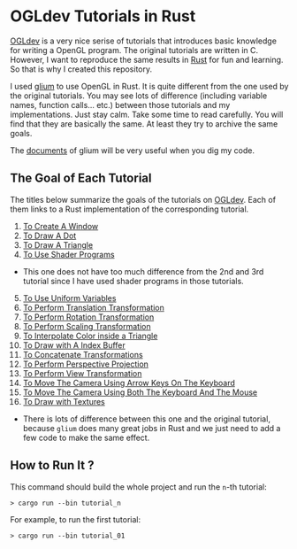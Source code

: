 # OGLdev Tutorials in Rust

[OGLdev](http://ogldev.atspace.co.uk/) is a very nice serise of tutorials that introduces basic knowledge for writing a OpenGL program. The original tutorials are written in C. However, I want to reproduce the same results in [Rust](https://www.rust-lang.org/) for fun and learning. So that is why I created this repository.

I used [glium](https://github.com/tomaka/glium) to use OpenGL in Rust. It is quite different from the one used by the original tutorials. You may see lots of difference (including variable names, function calls... etc.) between those tutorials and my implementations. Just stay calm. Take some time to read carefully. You will find that they are basically the same. At least they try to archive the same goals.

The [documents](http://tomaka.github.io/glium/glium/index.html) of glium will be very useful when you dig my code.

## The Goal of Each Tutorial

The titles below summarize the goals of the tutorials on [OGLdev](http://ogldev.atspace.co.uk/). Each of them links to a Rust implementation of the corresponding tutorial.

1. [To Create A Window](src/bin/tutorial_01.rs)
2. [To Draw A Dot](src/bin/tutorial_02.rs)
3. [To Draw A Triangle](src/bin/tutorial_03.rs)
4. [To Use Shader Programs](src/bin/tutorial_04.rs)
  - This one does not have too much difference from the 2nd and 3rd tutorial since I have used shader programs in those tutorials.
5. [To Use Uniform Variables](src/bin/tutorial_05.rs)
6. [To Perform Translation Transformation](src/bin/tutorial_06.rs)
7. [To Perform Rotation Transformation](src/bin/tutorial_07.rs)
8. [To Perform Scaling Transformation](src/bin/tutorial_08.rs)
9. [To Interpolate Color inside a Triangle](src/bin/tutorial_09.rs)
10. [To Draw with A Index Buffer](src/bin/tutorial_10.rs)
11. [To Concatenate Transformations](src/bin/tutorial_11.rs)
12. [To Perform Perspective Projection](src/bin/tutorial_12.rs)
13. [To Perform View Transformation](src/bin/tutorial_13.rs)
14. [To Move The Camera Using Arrow Keys On The Keyboard](src/bin/tutorial_14.rs)
15. [To Move The Camera Using Both The Keyboard And The Mouse](src/bin/tutorial_15.rs)
16. [To Draw with Textures](src/bin/tutorial_16.rs)
  - There is lots of difference between this one and the original tutorial, because `glium` does many great jobs in Rust and we just need to add a few code to make the same effect.

## How to Run It ?

This command should build the whole project and run the `n`-th tutorial:

```
> cargo run --bin tutorial_n
```

For example, to run the first tutorial:

```
> cargo run --bin tutorial_01
```

